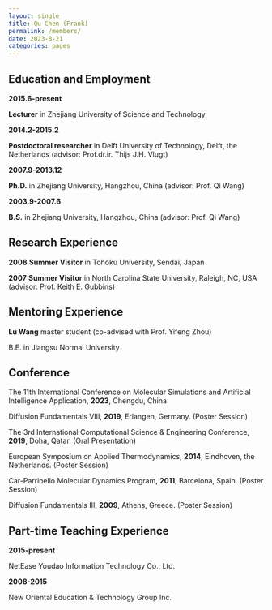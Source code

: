 ```yaml
---
layout: single
title: Qu Chen (Frank)
permalink: /members/
date: 2023-8-21
categories: pages
---
```


## Education and Employment
**2015.6-present**

**Lecturer** in Zhejiang University of Science and Technology

**2014.2-2015.2**

**Postdoctoral researcher** in Delft University of Technology, Delft, the Netherlands (advisor: Prof.dr.ir. Thijs J.H. Vlugt)

**2007.9-2013.12**

**Ph.D.** in Zhejiang University, Hangzhou, China (advisor: Prof. Qi Wang)

**2003.9-2007.6**

**B.S.** in Zhejiang University, Hangzhou, China (advisor: Prof. Qi Wang)

## Research Experience
**2008** **Summer Visitor** in Tohoku University, Sendai, Japan

**2007** **Summer Visitor** in North Carolina State University, Raleigh, NC, USA (advisor: Prof. Keith E. Gubbins) 

## Mentoring Experience
**Lu Wang** master student (co-advised with Prof. Yifeng Zhou)

B.E. in Jiangsu Normal University

## Conference
The 11th International Conference on Molecular Simulations and Artificial Intelligence Application, **2023**, Chengdu, China

Diffusion Fundamentals VIII, **2019**, Erlangen, Germany. (Poster Session) 

The 3rd International Computational Science & Engineering Conference, **2019**, Doha, Qatar. (Oral Presentation)

European Symposium on Applied Thermodynamics, **2014**, Eindhoven, the Netherlands. (Poster Session)

Car-Parrinello Molecular Dynamics Program, **2011**, Barcelona, Spain. (Poster Session)

Diffusion Fundamentals III, **2009**, Athens, Greece. (Poster Session)

## Part-time Teaching Experience
**2015-present**

NetEase Youdao Information Technology Co., Ltd.

**2008-2015**

New Oriental Education & Technology Group Inc.
